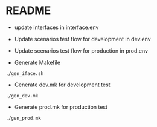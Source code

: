 # README
* update interfaces in interface.env
* Update scenarios test flow for development in dev.env
* Update scenarios test flow for production in prod.env

* Generate Makefile
```
./gen_iface.sh
```

* Generate dev.mk for development test
```
./gen_dev.mk
```

* Generate prod.mk for production test
```
./gen_prod.mk
```